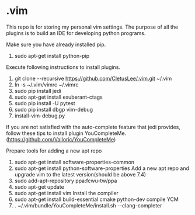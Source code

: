 .vim
====

This repo is for storing my personal vim settings. The purpose of all the plugins is to build an IDE for developing python programs.


Make sure you have already installed pip.

1. sudo apt-get install python-pip


Execute following instructions to install plugins.

1. git clone --recursive https://github.com/CletusLee/.vim.git ~/.vim
2. ln -s ~/.vim/vimrc ~/.vimrc
3. sudo pip install jedi
4. sudo apt-get install exuberant-ctags
5. sudo pip install -U pytest
6. sudo pip install dbgp vim-debug
7. install-vim-debug.py



If you are not satisfied with the auto-complete feature that jedi provides,
follow these tips to install plugin
YouCompleteMe.(https://github.com/Valloric/YouCompleteMe)

Prepare tools for adding a new apt repo
1. sudo apt-get install software-properties-common
2. sudo apt-get install python-software-properties
Add a new apt repo and upgrade vim to the latest version(should be above 7.4)
3. sudo add-apt-repository ppa:fcwu-tw/ppa
4. sudo apt-get update
5. sudo apt-get install vim
Install the compiler 
6. sudo apt-get install build-essential cmake python-dev
compile YCM
7. . ~/.vim/bundle/YouCompleteMe/install.sh --clang-completer


